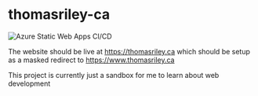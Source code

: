 # thomasriley-ca

![Azure Static Web Apps CI/CD](https://github.com/thrile/thomasriley-ca/workflows/Azure%20Static%20Web%20Apps%20CI/CD/badge.svg)

The website should be live at https://thomasriley.ca which should be setup as a masked redirect to https://www.thomasriley.ca

This project is currently just a sandbox for me to learn about web development
